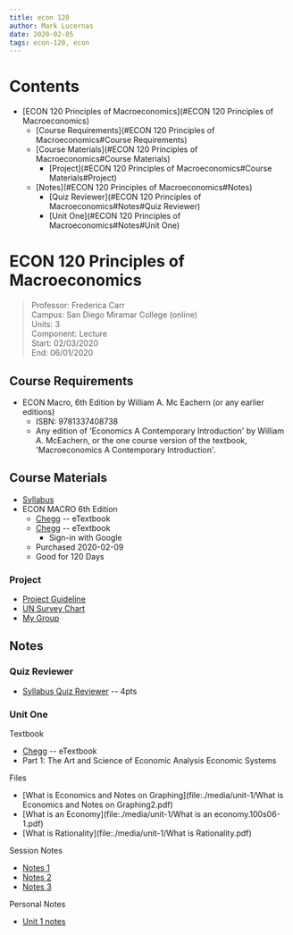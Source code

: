 ```yaml
---
title: econ 120
author: Mark Lucernas
date: 2020-02-05
tags: econ-120, econ
---
```


# Contents
  - [ECON 120 Principles of Macroeconomics](#ECON 120 Principles of Macroeconomics)
    - [Course Requirements](#ECON 120 Principles of Macroeconomics#Course Requirements)
    - [Course Materials](#ECON 120 Principles of Macroeconomics#Course Materials)
      - [Project](#ECON 120 Principles of Macroeconomics#Course Materials#Project)
    - [Notes](#ECON 120 Principles of Macroeconomics#Notes)
      - [Quiz Reviewer](#ECON 120 Principles of Macroeconomics#Notes#Quiz Reviewer)
      - [Unit One](#ECON 120 Principles of Macroeconomics#Notes#Unit One)

# ECON 120 Principles of Macroeconomics
> Professor: Frederica Carr<br>
> Campus: San Diego Miramar College (online)<br>
> Units: 3<br>
> Component: Lecture<br>
> Start: 02/03/2020<br>
> End: 06/01/2020<br>

## Course Requirements

  * ECON Macro, 6th Edition by William A. Mc Eachern (or any earlier editions)
    - ISBN: 9781337408738
    - Any edition of 'Economics A Contemporary Introduction' by
      William A. McEachern, or the one course version of the textbook,
      'Macroeconomics A Contemporary Introduction'.

## Course Materials

  * [Syllabus](file:./media/econ120_syllabus.pdf)
  * ECON MACRO 6th Edition
    - [Chegg](https://ereader.chegg.com/#/books/9781337671804/cfi/3!/4/2@100:0.00) -- eTextbook
    - [Chegg](https://www.chegg.com/my/orders) -- eTextbook
      * Sign-in with Google
    - Purchased 2020-02-09
    - Good for 120 Days

### Project

  * [Project Guideline](file:./media/econ-120_projectGuidlines.pdf)
  * [UN Survey Chart](file:./media/econ-120_UNSurveryChart.png)
  * [My Group](group_project/project)

## Notes

### Quiz Reviewer

  * [Syllabus Quiz Reviewer](quizzes/reviewer/syllabus) -- 4pts

### Unit One

Textbook

  - [Chegg](https://ereader.chegg.com/#/books/9781337671804/cfi/3!/4/2@100:0.00) -- eTextbook
  - Part 1: The Art and Science of Economic Analysis Economic Systems

Files

  * [What is Economics and Notes on Graphing](file:./media/unit-1/What is Economics and Notes on Graphing2.pdf)
  * [What is an Economy](file:./media/unit-1/What is an economy.100s06-1.pdf)
  * [What is Rationality](file:./media/unit-1/What is Rationality.pdf)

Session Notes

  * [Notes 1](file:./media/unit-1/U1.1.28.M.png)
  * [Notes 2](file:./media/unit-1/6.20Notes1.png)
  * [Notes 3](file:./media/unit-1/6.20Notes2.png)

Personal Notes

  * [Unit 1 notes](notes/u-1.md)
